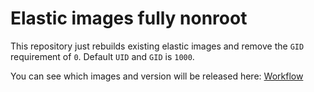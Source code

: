 # Elastic images fully nonroot

This repository just rebuilds existing elastic images and remove the `GID` requirement of `0`.
Default `UID` and `GID` is `1000`.

You can see which images and version will be released here: [Workflow](./.github/workflows/release.yml)
